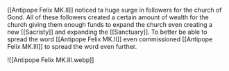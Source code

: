 [[Antipope Felix MK.II]] noticed ta huge surge in followers for the church of Gond. All of these followers created a certain amount of wealth for the church giving them enough funds to expand the church even creating a new [[Sacristy]] and expanding the [[Sanctuary]]. To better be able to spread the word [[Antipope Felix MK.II]] even commissioned [[Antipope Felix MK.III]] to spread the word even further. 


![[Antipope Felix MK.III.webp]]